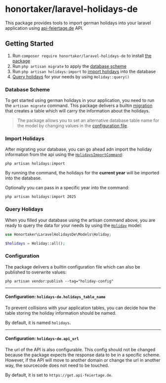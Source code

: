 # honortaker/laravel-holidays-de

This package provides tools to import german holidays into your laravel application
using [api-feiertage.de](https://www.api-feiertage.de) API.

## Getting Started

1. Run `composer require honortaker/laravel-holidays-de` to install [the package]()
2. Run `php artisan migrate` to apply the [database scheme](#database-scheme)
3. Run `php artisan holidays:import` to [import holidays](#import-holidays) into the database
4. [Query holidays](#query-holidays) for your needs by using `Holiday::query()`

### Database Scheme

To get started using german holidays in your application, you need to run the `artisan migrate` command.
This package delivers a builtin [migration](./database/migrations/2025_01_25_create_holidays_table.php) that creates a table which will carry the information about the holidays.

> The package allows you to set an alternative database table name for the model by changing values in the [configuration file](#configuration).

### Import Holidays

After migrating your database, you can go ahead adn import the holiday information from the api using the [`HolidaysImportCommand`](./src/Console/Commands/HolidaysImportCommand.php):

```shell
php artisan holidays:import
```

By running the command, the holidays for the **current year** will be imported into the database.

Optionally you can pass in a specific year into the command:

```shell
php artisan holidays:import 2025
```

### Query Holidays

When you filled your database using the artisan command above, you are ready to query the data for your needs by using the [`Holiday`](./src/Models/Holiday.php) model:

```php
use Honortaker\LaravelHolidaysDe\Models\Holiday;

$holidays = Holiday::all();
```

### Configuration

The package delivers a builtin configuration file which can also be published to overwrite values:

```shell
php artisan vendor:publish --tag="holiday-config"
```

---

#### Configuration: `holidays-de.holidays_table_name`

To prevent collisions with your application tables, you can decide how the table storing the holiday information should be named.

By default, it is named `holidays`.

---

#### Configuration: `holidays-de.api_url`

The url of the API is also configurable. This config should not be changed because the package expects the response data to be in a specific scheme.
However, if the API will move to another domain or change the url in another way, the sourcecode does not need to be touched.

By default, it is set to `https://get.api-feiertage.de`.
